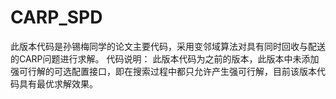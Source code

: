 # CARP_SPD
此版本代码是孙锡梅同学的论文主要代码，采用变邻域算法对具有同时回收与配送的CARP问题进行求解。
代码说明：
此版本代码为之前的版本，此版本中未添加强可行解的可选配置接口，即在搜索过程中都只允许产生强可行解，目前该版本代码具有最优求解效果。
